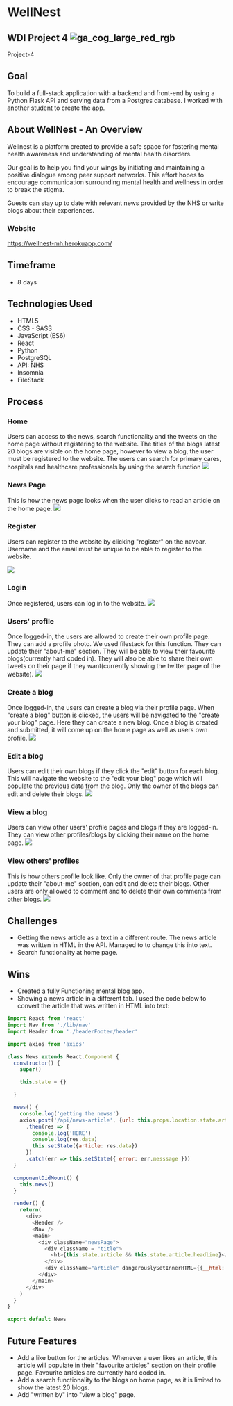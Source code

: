 # WellNest

## WDI Project 4 ![ga_cog_large_red_rgb](https://cloud.githubusercontent.com/assets/40461/8183776/469f976e-1432-11e5-8199-6ac91363302b.png)
Project-4

## Goal
To build a full-stack application with a backend and front-end by using a Python Flask API and serving data from a Postgres database. I worked with another student to create the app.

## About WellNest - An Overview

Wellnest is a platform created to provide a safe space for fostering mental health awareness and understanding of mental health disorders.

Our goal is to help you find your wings by initiating and maintaining a positive dialogue among peer support networks. This effort hopes to encourage communication surrounding mental health and wellness in order to break the stigma.

Guests can stay up to date with relevant news provided by the NHS or write blogs about their experiences.

### Website
https://wellnest-mh.herokuapp.com/

## Timeframe

* 8 days

## Technologies Used
* HTML5
* CSS - SASS
* JavaScript (ES6)
* React
* Python
* PostgreSQL
* API: NHS
* Insomnia
* FileStack

## Process
### Home
  Users can access to the news, search functionality and the tweets on the home page without registering to the website. The titles of the blogs latest 20 blogs are visible on the home page, however to view a blog, the user must be registered to the website. The users can search for primary cares, hospitals and healthcare professionals by using the search function
![](src/assets/screenshots/home.png)

### News Page
This is how the news page looks when the user clicks to read an article on the home page.
![](src/assets/screenshots/news.png)

### Register
Users can register to the website by clicking "register" on the navbar. Username and the email must be unique to be able to register to the website.

![](src/assets/screenshots/register.png)

### Login
Once registered, users can log in to the website.
![](src/assets/screenshots/login.png)

### Users' profile
Once logged-in, the users are allowed to create their own profile page. They can add a profile photo. We used filestack for this function. They can update their "about-me" section. They will be able to view their favourite blogs(currently hard coded in). They will also be able to share their own tweets on their page if they want(currently showing the twitter page of the website).
![](src/assets/screenshots/my-profile.png)

### Create a blog
Once logged-in, the users can create a blog via their profile page. When "create a blog" button is clicked, the users will be navigated to the "create your blog" page. Here they can create a new blog. Once a blog is created and submitted, it will come up on the home page as well as users own profile.
![](src/assets/screenshots/create-a-blog.png)

### Edit a blog
Users can edit their own blogs if they click the "edit" button for each blog. This will navigate the website to the "edit your blog" page which will populate the previous data from the blog. Only the owner of the blogs can edit and delete their blogs.
![](src/assets/screenshots/edit-blog.png)

### View a blog
Users can view other users' profile pages and blogs if they are logged-in. They can view other profiles/blogs by clicking their name on the home page.
![](src/assets/screenshots/view-blog.png)

### View others' profiles
This is how others profile look like. Only the owner of that profile page can update their "about-me" section, can edit and delete their blogs. Other users are only allowed to comment and to delete their own comments from other blogs.
![](src/assets/screenshots/view-other-profiles.png)

## Challenges
* Getting the news article as a text in a different route. The news article was written in HTML in the API. Managed to to change this into text.
* Search functionality at home page.

## Wins
* Created a fully Functioning mental blog app.
* Showing a news article in a different tab. I used the code below to convert the article that was written in HTML into text:

```javascript
import React from 'react'
import Nav from './lib/nav'
import Header from './headerFooter/header'

import axios from 'axios'

class News extends React.Component {
  constructor() {
    super()

    this.state = {}

  }

  news() {
    console.log('getting the newss')
    axios.post('/api/news-article', {url: this.props.location.state.articleURL})
      .then(res => {
        console.log('HERE')
        console.log(res.data)
        this.setState({article: res.data})
      })
      .catch(err => this.setState({ error: err.messsage }))
  }

  componentDidMount() {
    this.news()
  }

  render() {
    return(
      <div>
        <Header />
        <Nav />
        <main>
          <div className="newsPage">
            <div className = "title">
              <h1>{this.state.article && this.state.article.headline}</h1>
            </div>
            <div className="article" dangerouslySetInnerHTML={{__html: this.state.article && this.state.article.mainContentOfPage[0].text}} />
          </div>
        </main>
      </div>
    )
  }
}

export default News
```


## Future Features
* Add a like button for the articles. Whenever a user likes an article, this article will populate in their "favourite articles" section on their profile page.
Favourite articles are currently hard coded in.
* Add a search functionality to the blogs on home page, as it is limited to show the latest 20 blogs.
* Add "written by" into "view a blog" page.
